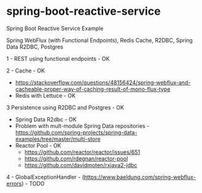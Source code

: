 # spring-boot-reactive-service
Spring Boot Reactive Service Example

Spring WebFlux (with Functional Endpoints), Redis Cache, R2DBC, Spring Data R2DBC, Postgres

1 - REST using functional endpoints - OK

2 - Cache - OK
* https://stackoverflow.com/questions/48156424/spring-webflux-and-cacheable-proper-way-of-caching-result-of-mono-flux-type
* Redis with Lettuce - OK

3 Persistence using R2DBC and Postgres - OK
 * Spring Data R2dbc - OK
 * Problem with mult-module Spring Data repositories - https://github.com/spring-projects/spring-data-examples/tree/master/multi-store
 * Reactor Pool - OK
   * https://github.com/reactor/reactor/issues/651
   * https://github.com/rdegnan/reactor-pool
   * https://github.com/davidmoten/rxjava2-jdbc

4 - GlobalExceptionHandler - (https://www.baeldung.com/spring-webflux-errors) - TODO
